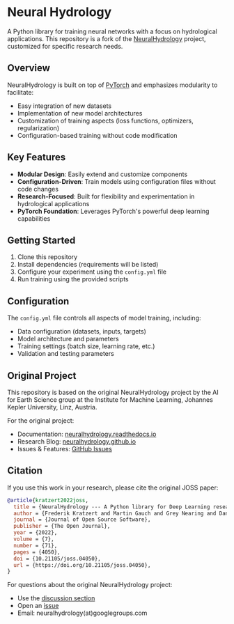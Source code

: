 # Neural Hydrology

A Python library for training neural networks with a focus on hydrological applications. This repository is a fork of the [NeuralHydrology](https://github.com/neuralhydrology/neuralhydrology) project, customized for specific research needs.

## Overview

NeuralHydrology is built on top of [PyTorch](https://pytorch.org/) and emphasizes modularity to facilitate:
- Easy integration of new datasets
- Implementation of new model architectures
- Customization of training aspects (loss functions, optimizers, regularization)
- Configuration-based training without code modification

## Key Features

- **Modular Design**: Easily extend and customize components
- **Configuration-Driven**: Train models using configuration files without code changes
- **Research-Focused**: Built for flexibility and experimentation in hydrological applications
- **PyTorch Foundation**: Leverages PyTorch's powerful deep learning capabilities

## Getting Started

1. Clone this repository
2. Install dependencies (requirements will be listed)
3. Configure your experiment using the `config.yml` file
4. Run training using the provided scripts

## Configuration

The `config.yml` file controls all aspects of model training, including:
- Data configuration (datasets, inputs, targets)
- Model architecture and parameters
- Training settings (batch size, learning rate, etc.)
- Validation and testing parameters

## Original Project

This repository is based on the original NeuralHydrology project by the AI for Earth Science group at the Institute for Machine Learning, Johannes Kepler University, Linz, Austria.

For the original project:
- Documentation: [neuralhydrology.readthedocs.io](https://neuralhydrology.readthedocs.io)
- Research Blog: [neuralhydrology.github.io](https://neuralhydrology.github.io)
- Issues & Features: [GitHub Issues](https://github.com/neuralhydrology/neuralhydrology/issues)

## Citation

If you use this work in your research, please cite the original JOSS paper:

```bibtex
@article{kratzert2022joss,
  title = {NeuralHydrology --- A Python library for Deep Learning research in hydrology},
  author = {Frederik Kratzert and Martin Gauch and Grey Nearing and Daniel Klotz},
  journal = {Journal of Open Source Software},
  publisher = {The Open Journal},
  year = {2022},
  volume = {7},
  number = {71},
  pages = {4050},
  doi = {10.21105/joss.04050},
  url = {https://doi.org/10.21105/joss.04050},
}
```

For questions about the original NeuralHydrology project:
- Use the [discussion section](https://github.com/neuralhydrology/neuralhydrology/discussions)
- Open an [issue](https://github.com/neuralhydrology/neuralhydrology/issues)
- Email: neuralhydrology(at)googlegroups.com
